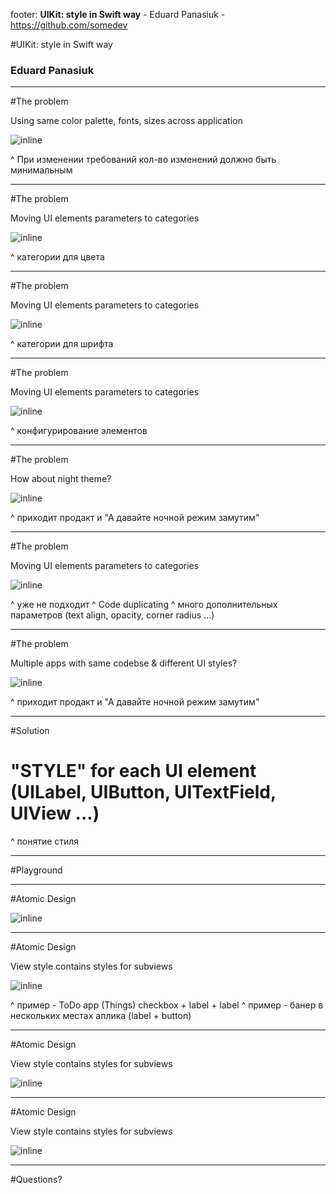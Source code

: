 footer: **UIKit: style in Swift way** - Eduard Panasiuk - https://github.com/somedev

#UIKit: style in Swift way
### Eduard Panasiuk

---

#The problem

Using same color palette, fonts, sizes across application

![inline](img/same_style.jpeg)

^ При изменении требований кол-во изменений должно быть минимальным

---

#The problem

Moving UI elements parameters to categories

![inline](img/color.png)

^ категории для цвета

---

#The problem

Moving UI elements parameters to categories

![inline](img/font.png)

^ категории для шрифта

---

#The problem

Moving UI elements parameters to categories

![inline](img/didload.png)

^ конфигурирование элементов

---

#The problem

How about night theme?

![inline](img/tweetbot.jpeg)

^ приходит продакт и "А давайте ночной режим замутим"

---


#The problem

Moving UI elements parameters to categories

![inline](img/didload.png)

^ уже не подходит
^ Code duplicating
^ много дополнительных параметров (text align, opacity, corner radius ...)
 
---

#The problem

Multiple apps with same codebse & different UI styles?

![inline](img/constructor.jpeg)

^ приходит продакт и "А давайте ночной режим замутим"

---


#Solution
<br>
# "STYLE" for each UI element (UILabel, UIButton, UITextField, UIView ...)

^ понятие стиля

---

#Playground

---
#Atomic Design


![inline](img/atomic-design.jpg)

---
#Atomic Design

View style contains styles for subviews


![inline](img/todo.png)

^ пример - ToDo app (Things) checkbox + label + label
^ пример - банер в нескольких местах аплика (label + button)

---

#Atomic Design

View style contains styles for subviews

![inline](img/ToDoItemViewStyle.png)

---

#Atomic Design

View style contains styles for subviews

![inline](img/ToDoItemView.png)

---

#Questions?